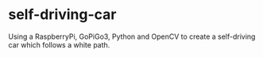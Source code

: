 # self-driving-car
Using a RaspberryPi, GoPiGo3, Python and OpenCV to create a self-driving car which follows a white path.
